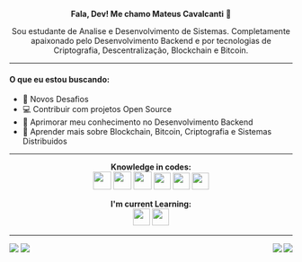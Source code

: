 <p align="center"> <b>Fala, Dev! Me chamo Mateus Cavalcanti</b> 👋 </p>
<p align="center"> Sou estudante de Analise e Desenvolvimento de Sistemas. Completamente apaixonado pelo Desenvolvimento Backend e por tecnologias de Criptografia, Descentralização, Blockchain e Bitcoin.</p>

<hr>

#### O que eu estou buscando: 
<ul>
  <li> 🚀 Novos Desafios </li>
  <li> 💻 Contribuir com projetos Open Source </li>
  <li> 💛 Aprimorar meu conhecimento no Desenvolvimento Backend </li>
  <li> 🖤 Aprender mais sobre Blockchain, Bitcoin, Criptografia e Sistemas Distribuidos </li>
</ul>

<hr>

<p align="center">
  <b>Knowledge in codes:</b><br>
  <img src="https://user-images.githubusercontent.com/71419758/96328607-6172b180-101b-11eb-8de4-81c94280bc05.png" width="32px">
  <img src="https://user-images.githubusercontent.com/71419758/96328608-63d50b80-101b-11eb-82b9-16f1cc817a6d.png" width="32px">
  <img src="https://user-images.githubusercontent.com/71419758/96328617-78190880-101b-11eb-8c44-48c751a62558.png" width="32px">
  <img src="https://user-images.githubusercontent.com/71419758/96328711-64ba6d00-101c-11eb-96ec-9c43920b198b.png" width="30px">
  <img src="https://user-images.githubusercontent.com/71419758/96328715-73a11f80-101c-11eb-9572-cad128eba19e.png" width="30px">
  <img src="https://user-images.githubusercontent.com/71419758/96328721-84519580-101c-11eb-9975-06aa8d5e4175.png" width="30px">
</p>

<p align="center">
  <b>I'm current Learning:</b><br>
  <img src="https://user-images.githubusercontent.com/71419758/96328909-4ce3e880-101e-11eb-8509-5ef4ec3f14aa.png" width="30px">
  <img src="https://user-images.githubusercontent.com/71419758/96328800-16f23480-101d-11eb-801c-7b8023928087.png" width="30px">
</p>

<hr>

[<img src="https://img.shields.io/badge/portfolio-%2312100E.svg?&style=for-the-badge&logo=github&logoColor=white" />](https://github.com/matteuscavl/)
[<img src="https://img.shields.io/badge/linkedin-%230077B5.svg?&style=for-the-badge&logo=linkedin&logoColor=white" />](https://www.linkedin.com/in/mateus-cavalcanti-2217a11b8/)
[<img src="https://img.shields.io/badge/instagram-%23E4405F.svg?&style=for-the-badge&logo=instagram&logoColor=white" align="right" />](https://www.instagram.com/cavalcan7i_/?hl=pt-br)
[<img src="https://img.shields.io/badge/whatsapp-%25d366.svg?&style=for-the-badge&logo=whatsapp&logoColor=white" align="right" />](https://wa.me/5581987361156)
